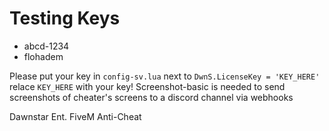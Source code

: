 # Testing Keys
- abcd-1234
- flohadem


Please put your key in `config-sv.lua` next to `DwnS.LicenseKey = 'KEY_HERE'` relace `KEY_HERE` with your key!
Screenshot-basic is needed to send screenshots of cheater's screens to a discord channel via webhooks

Dawnstar Ent. FiveM Anti-Cheat
